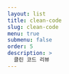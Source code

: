 ```yaml
---
layout: list
title: clean-code
slug: clean-code
menu: true
submenu: false
order: 5
description: >
  클린 코드 리뷰
---
```

